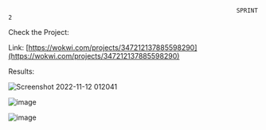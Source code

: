                                                                     SPRINT 2
  
  Check the Project:
         
  Link: [https://wokwi.com/projects/347212137885598290](https://wokwi.com/projects/347212137885598290) 
        
 
  Results:
                    
  ![Screenshot 2022-11-12 012041](https://user-images.githubusercontent.com/113611989/201421290-48fee873-cda4-4d14-a3ca-d6e06b299936.png)
  
  ![image](https://user-images.githubusercontent.com/113611989/201421428-4a5aaac7-f3d8-405a-8934-45991addde6f.png)
  
  ![image](https://user-images.githubusercontent.com/113611989/201421517-f085afd4-cb16-4c52-8db1-af5d827cc3c9.png)


                    

